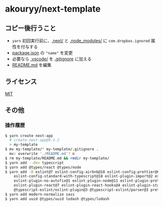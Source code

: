 # akouryy/next-template

## コピー後行うこと

* `yarn` 初回実行前に、[.next/](.next/) と [.node_modules/](.node_modules/) に `com.dropbox.ignored` 属性を付与する
* [package.json](package.json) の `"name"` を変更
* 必要なら [.vscode/](.vscode/) を [.gitignore](.gitignore) に加える
* [README.md](README.md) を編集

## ライセンス

[MIT](LICENSE)

## その他

### 操作履歴

```sh
$ yarn create next-app
  # create-next-app@9.5.2
  > my-template
$ mv my-template/* my-template/.gitignore .
  mv: overwrite './README.md'? n
$ rm my-template/README.md && rmdir my-template/
$ yarn add --dev typescript
$ yarn add @types/react @types/node
$ yarn add -D eslint@7 eslint-config-airbnb@18 eslint-config-prettier@6 eslint-config-standard-react@9 \
    eslint-config-standard-with-typescript@18 eslint-plugin-import@2 eslint-plugin-jsx-a11y@6 \
    eslint-plugin-no-autofix@1 eslint-plugin-node@11 eslint-plugin-prettier@3 eslint-plugin-promise@4 \
    eslint-plugin-react@7 eslint-plugin-react-hooks@4 eslint-plugin-standard@4 \
    @typescript-eslint/eslint-plugin@3 @typescript-eslint/parser@3 prettier@2
$ yarn add modern-normalize sass
$ yarn add uuid @types/uuid lodash @types/lodash
```

